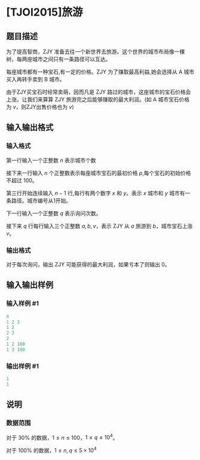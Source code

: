 # [TJOI2015]旅游

## 题目描述

为了提高智商，ZJY 准备去往一个新世界去旅游。这个世界的城市布局像一棵树，每两座城市之间只有一条路径可以互达。

每座城市都有一种宝石,有一定的价格。ZJY 为了赚取最高利益,她会选择从 A 城市买入再转手卖到 B 城市。

由于ZJY买宝石时经常卖萌，因而凡是 ZJY 路过的城市，这座城市的宝石价格会上涨。让我们来算算 ZJY 旅游完之后能够赚取的最大利润。(如 A 城市宝石价格为 $v$，则ZJY出售价格也为 $v$)

## 输入输出格式

### 输入格式

第一行输入一个正整数 $n$ 表示城市个数

接下来一行输入 $n$ 个正整数表示每座城市宝石的最初价格 $p$,每个宝石的初始价格不超过 $100$。

第三行开始连续输入 $n-1$ 行,每行有两个数字 $x$ 和 $y$。表示 $x$ 城市和 $y$ 城市有一条路径。城市编号从$1$开始。

下一行输入一个正整数 $q$ 表示询问次数。

接下来 $q$ 行每行输入三个正整数 $a,b,v$，表示 ZJY 从 $a$ 旅游到 $b$，城市宝石上涨 $v$。

### 输出格式

对于每次询问，输出 ZJY 可能获得的最大利润，如果亏本了则输出 $0$。

## 输入输出样例

### 输入样例 #1

```cpp
4
1 2 3
1 2
2 3
2
1 2 100
1 3 100
```


### 输出样例 #1

```cpp
1
1
```


## 说明

### 数据范围

对于 $30\%$ 的数据，$1\le n \le 100$，$1\le q \le 10^4$。

对于 $100\%$ 的数据，$1\le n,q \le 5\times 10^4$

